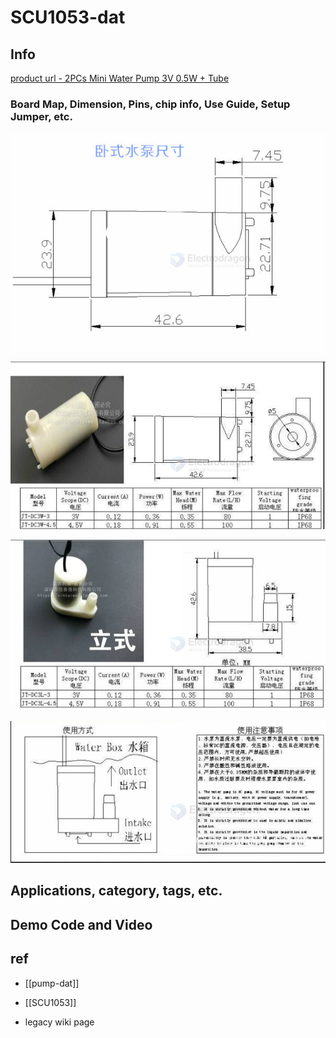 
# SCU1053-dat

## Info

[product url - 2PCs Mini Water Pump 3V 0.5W + Tube](https://www.electrodragon.com/product/2pcs-mini-water-pump-3v-0-5w-tube/)

### Board Map, Dimension, Pins, chip info, Use Guide, Setup Jumper, etc.

![](2025-09-21-14-26-39.png)

![](2025-09-21-14-26-52.png)

![](2025-09-21-14-27-08.png)

![](2025-09-21-14-27-20.png)


## Applications, category, tags, etc. 

## Demo Code and Video

## ref 

- [[pump-dat]]

- [[SCU1053]] 

- legacy wiki page 
